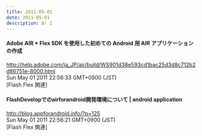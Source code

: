 ```yaml
---
title: 2011-05-01
date: 2011-05-01
description: B! 2
---
```


#### Adobe AIR * Flex SDK を使用した初めての Android 用 AIR アプリケーションの作成
http://help.adobe.com/ja_JP/air/build/WS901d38e593cd1bac25d3d8c712b2d86751e-8000.html<br>
Sun May 01 2011 22:56:33 GMT+0900 (JST)<br>
[Flash Flex 関連]


####  FlashDevelopでのairforandroid開発環境について | android application
http://blog.appforandroid.info/?p=125<br>
Sun May 01 2011 22:56:21 GMT+0900 (JST)<br>
[Flash Flex 関連]


